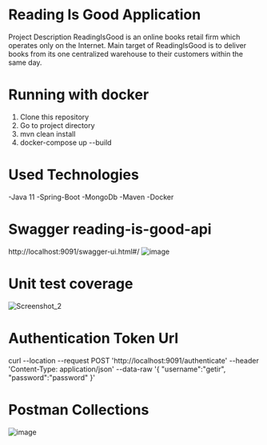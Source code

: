 # Reading Is Good Application
Project Description
ReadingIsGood is an online books retail firm which operates only on the Internet. Main target of ReadingIsGood is to deliver books from its one centralized warehouse to their customers within the same day.

# Running with docker
1. Clone this repository
2. Go to project directory
3. mvn clean install
4. docker-compose up --build
 
# Used Technologies
-Java 11
-Spring-Boot
-MongoDb
-Maven
-Docker

# Swagger reading-is-good-api
http://localhost:9091/swagger-ui.html#/
![image](https://user-images.githubusercontent.com/10101398/169712877-635e23ca-c1fc-4e09-a6d3-cb4ea7d2cdf1.png)

# Unit test coverage
![Screenshot_2](https://user-images.githubusercontent.com/10101398/169766932-48aa2e8e-1ac4-4e11-aad6-8e38b086d354.png)

# Authentication Token Url
curl --location --request POST 'http://localhost:9091/authenticate'
--header 'Content-Type: application/json'
--data-raw '{ "username":"getir", "password":"password" }'

# Postman Collections
![image](https://user-images.githubusercontent.com/10101398/169767090-2ee7b8dc-6809-4b6f-9ad0-06f474bd1ddd.png)
